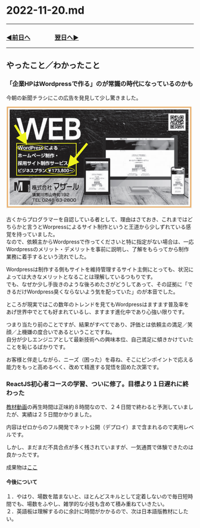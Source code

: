 # 2022-11-20.md

---

### [◀️前日へ](https://github.com/yuasys/chatty-journal/blob/main/2022/11/2022-11-19.md)&emsp;&emsp;&emsp;&emsp;[翌日へ▶️](https://github.com/yuasys/chatty-journal/blob/main/2022/11/2022-11-21.md)

---

## やったこと／わかったこと

### 「企業HPはWordpressで作る」のが常識の時代になっているのかも

今朝の新聞チラシにこの広告を発見して少し驚きました。  

![チラシ画像](https://github.com/yuasys/chatty-journal/blob/main/images/%E3%82%B9%E3%82%AF%E3%83%AA%E3%83%BC%E3%83%B3%E3%82%B7%E3%83%A7%E3%83%83%E3%83%88%202022-11-20%2010.35.45.png?raw=true)

古くからプログラマーを自認している者として、理由はさておき、これまではどちらかと言うとWorpressによるサイト制作というと王道から少しずれている感覚を持っていました。  
なので、依頼主からWordpressで作ってくださいと特に指定がない場合は、一応Wordpressのメリット・デメリットを事前に説明し、了解をもらってから制作業務に着手するという流れでした。  

Wordpressは制作する側もサイトを維持管理するサイト主側にとっても、状況によっては大きなメリットとなることは理解しているつもりです。  
でも、なぜか少し手抜きのような後ろめたさがどうしてあって、その証拠に「できるだけWordpress臭くならないよう気を配っていた」のが本音でした。  

ところが現実ではこの数年のトレンドを見てもWordpressはますます普及率をあげ世界中でとても好まれているし、ますます進化中であり心強い限りです。  

つまり当たり前のことですが、結果がすべてであり、評価とは依頼主の満足／笑顔／上機嫌の度合いであるということですね。  
自分が少しエンジニアとして最新技術への興味本位、自己満足に傾きかけていたことを恥じるばかりです。  

お客様と伴走しながら、ニーズ（困った）を尋ね、そこにピンポイントで応える能力をもっと高めるべく、改めて精進する覚悟を固めた次第です。

### ReactJS初心者コースの学習、ついに修了。目標より１日遅れに終わった

[教材動画](https://youtu.be/f55qeKGgB_M)の再生時間は正味約８時間なので、２４日間で終わると予測していましたが、実績は２５日間かかりました。  

内容はゼロからのフル開発でネット公開（デプロイ）まで含まれるので実用レベルです。  

しかし、まだまだ不具合点が多く残されていますが、一気通貫で体験できたのは良かったです。  

成果物は[ここ](https://react-cours-cd049.web.app/)

#### 今後について

１．やはり、場数を踏まないと、ほとんどスキルとして定着しないので毎日短時間でも、場数をふやし、雑学的な小技も含めて積み重ねていきたい。  
２．英語板は理解するのに余計に時間がかかるので、次は日本語版教材にしたい。  
